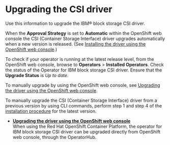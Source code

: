 # Upgrading the CSI driver

Use this information to upgrade the IBM® block storage CSI driver.

When the **Approval Strategy** is set to **Automatic** within the OpenShift web console the CSI (Container Storage Interface) driver upgrades automatically when a new version is released. (See [Installing the driver using the OpenShift web console](csi_ug_install_operator_openshift.md).)

To check if your operator is running at the latest release level, from the OpenShift web console, browse to **Operators** \> **Installed Operators**. Check the status of the Operator for IBM block storage CSI driver. Ensure that the **Upgrade Status** is _Up to date_.

To manually upgrade by using the OpenShift web console, see [Upgrading the driver using the OpenShift web console](csi_ug_upgrade_openshift.md).

To manually upgrade the CSI (Container Storage Interface) driver from a previous version by using CLI commands, perform step 1 and step 4 of the [installation procedure](csi_ug_install_operator_github.md) for the latest version.

-   **[Upgrading the driver using the OpenShift web console](csi_ug_upgrade_openshift.md)**  
When using the Red Hat OpenShift Container Platform, the operator for IBM block storage CSI driver can be upgraded directly from OpenShift web console, through the OperatorHub.


